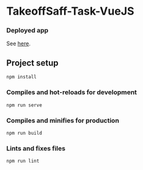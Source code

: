 # TakeoffSaff-Task-VueJS
### Deployed app
See [here](https://takeoffsafftask-vue.onrender.com/).

## Project setup
```
npm install
```

### Compiles and hot-reloads for development
```
npm run serve
```

### Compiles and minifies for production
```
npm run build
```

### Lints and fixes files
```
npm run lint
```


